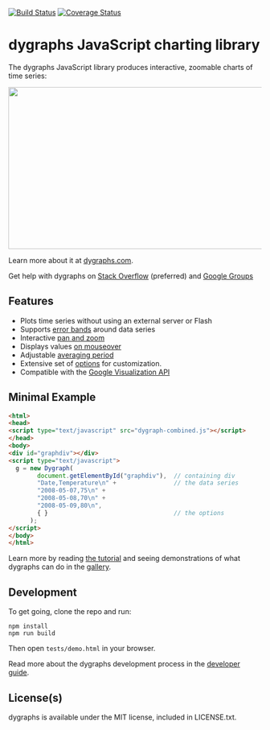 [![Build Status](https://travis-ci.org/danvk/dygraphs.svg?branch=markdown-readme)](https://travis-ci.org/danvk/dygraphs) [![Coverage Status](https://img.shields.io/coveralls/danvk/dygraphs.svg)](https://coveralls.io/r/danvk/dygraphs)
# dygraphs JavaScript charting library

The dygraphs JavaScript library produces interactive, zoomable charts of time series:

<img src="https://cloud.githubusercontent.com/assets/98301/5311286/eb760eea-7c10-11e4-9a59-1d144e51a15b.png" width="618" height="322">

Learn more about it at [dygraphs.com](http://www.dygraphs.com).

Get help with dygraphs on
[Stack Overflow](http://stackoverflow.com/questions/tagged/dygraphs) (preferred) and 
[Google Groups](http://groups.google.com/group/dygraphs-users)

## Features
* Plots time series without using an external server or Flash
* Supports [error bands](http://dygraphs.com/tests/legend-values.html) around data series
* Interactive [pan and zoom](http://dygraphs.com/tests/link-interaction.html)
* Displays values [on mouseover](http://dygraphs.com/tests/legend-values.html)
* Adjustable [averaging period](http://dygraphs.com/tests/temperature-sf-ny.html)
* Extensive set of [options](http://www.dygraphs.com/options.html) for customization.
* Compatible with the [Google Visualization API](http://dygraphs.com/data.html#datatable)

## Minimal Example
```html
<html>
<head>
<script type="text/javascript" src="dygraph-combined.js"></script>
</head>
<body>
<div id="graphdiv"></div>
<script type="text/javascript">
  g = new Dygraph(
        document.getElementById("graphdiv"),  // containing div
        "Date,Temperature\n" +                // the data series
        "2008-05-07,75\n" +
        "2008-05-08,70\n" +
        "2008-05-09,80\n",
        { }                                   // the options
      );
</script>
</body>
</html>
```

Learn more by reading [the tutorial](http://www.dygraphs.com/tutorial.html) and
seeing demonstrations of what dygraphs can do in the
[gallery](http://www.dygraphs.com/gallery).

## Development

To get going, clone the repo and run:

    npm install
    npm run build

Then open `tests/demo.html` in your browser.

Read more about the dygraphs development process in the [developer guide](/DEVELOP.md).

## License(s)
dygraphs is available under the MIT license, included in LICENSE.txt.
